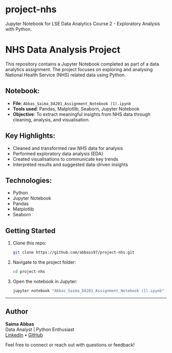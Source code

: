 # project-nhs

Jupyter Notebook for LSE Data Analytics Course 2 - Exploratory Analysis with Python.

# NHS Data Analysis Project

This repository contains a Jupyter Notebook completed as part of a data analytics assignment. The project focuses on exploring and analysing National Health Service (NHS) related data using Python.

## Notebook:

- **File**: `Abbas_Saima_DA201_Assignment_Notebook (1).ipynb`
- **Tools used**: Pandas, Matplotlib, Seaborn, Jupyter Notebook
- **Objective**: To extract meaningful insights from NHS data through cleaning, analysis, and visualisation.

## Key Highlights:

- Cleaned and transformed raw NHS data for analysis
- Performed exploratory data analysis (EDA)
- Created visualisations to communicate key trends
- Interpreted results and suggested data-driven insights

## Technologies:

- Python
- Jupyter Notebook
- Pandas
- Matplotlib
- Seaborn

## Getting Started

1. Clone this repo:
   ```bash
   git clone https://github.com/abbass97/project-nhs.git
   ```
2. Navigate to the project folder:
   ```bash
   cd project-nhs
   ```
3. Open the notebook in Jupyter:
   ```bash
   jupyter notebook "Abbas_Saima_DA201_Assignment_Notebook (1).ipynb"
   ```

---

## Author

**Saima Abbas**  
Data Analyst | Python Enthusiast  
[LinkedIn](https://www.linkedin.com/in/saimaabbas52) • [GitHub](https://github.com/abbass97)

Feel free to connect or reach out with questions or feedback!
